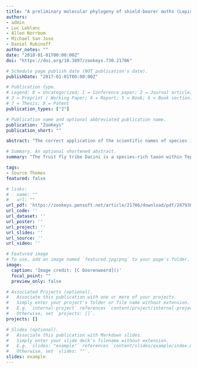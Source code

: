 ```yaml
---
title: "A preliminary molecular phylogeny of shield-bearer moths (Lepidoptera: Adeloidea: Heliozelidae) highlights rich undescribed diversity"
authors:
- admin
- Luc Leblanc
- Allen Norrbom
- Michael San Jose
- Daniel Rubinoff
author_notes: ""
date: "2018-01-01T00:00:00Z"
doi: "https://doi.org/10.3897/zookeys.730.21786"

# Schedule page publish date (NOT publication's date).
publishDate: "2017-01-01T00:00:00Z"

# Publication type.
# Legend: 0 = Uncategorized; 1 = Conference paper; 2 = Journal article;
# 3 = Preprint / Working Paper; 4 = Report; 5 = Book; 6 = Book section;
# 7 = Thesis; 8 = Patent
publication_types: ["2"]

# Publication name and optional abbreviated publication name.
publication: "ZooKeys"
publication_short: ""

abstract: "The correct application of the scientific names of species is neither easy nor trivial. Mistakes can lead to the wrong interpretation of research results or, when pest species are involved, inappropriate regulations and limits on trade, and possibly quarantine failures that permit the invasion of new pest species. Names are particularly challenging to manage when groups of organisms encompass a large number of species, when different workers employ different philosophical views, or when species are in a state of taxonomic flux. The fruit fly tribe Dacini is a species-rich taxon within Tephritidae and contains around a fifth of all known species in the family. About 10% of the 932 currently recognized species are pests of commercial fruits and vegetables, precipitating quarantines and trade embargos. Authoritative species lists consist largely of scattered regional treatments and outdated online resources. The checklist presented here is the first global overview of valid species names for the Dacini in almost two decades, and includes new lure records. By publishing this list both in paper and digitally, we aim to provide a resource for those studying fruit flies as well as researchers studying components of their impact on agriculture. The list is largely a consolidation of previous works, but following the results from recent phylogenetic work, we transfer one subgenus and eight species to different genera: members of the Bactrocera subgenus Javadacus Hardy, considered to belong to the Zeugodacus group of subgenera, are transferred to genus Zeugodacus; Bactrocera pseudocucurbitae White, 1999, stat. rev., is transferred back to Bactrocera from Zeugodacus; Zeugodacus arisanicus Shiraki, 1933, stat. rev., is transferred back to Zeugodacus from Bactrocera; and Z. brevipunctatus (David & Hancock, 2017), comb. n.; Z. javanensis (Perkins, 1938), comb. n.; Z. montanus (Hardy, 1983), comb. n.; Z. papuaensis (Malloch, 1939), comb. n.; Z. scutellarius (Bezzi, 1916), comb. n.; Z. semisurstyli (Drew & Romig, 2013), comb. n.; and Z. trilineatus (Hardy, 1955), comb. n. are transferred from Bactrocera to Zeugodacus."

# Summary. An optional shortened abstract.
summary: "The fruit fly tribe Dacini is a species-rich taxon within Tephritidae and contains around a fifth of all known species in the family. The checklist presented here is the first global overview of valid species names for the Dacini in almost two decades, and includes new lure records."

tags:
- Source Themes
featured: false

# links:
# - name: ""
#   url: ""
url_pdf: 'https://zookeys.pensoft.net/article/21786/download/pdf/287930'
url_code: ''
url_dataset: ''
url_poster: ''
url_project: ''
url_slides: ''
url_source: ''
url_video: ''

# Featured image
# To use, add an image named `featured.jpg/png` to your page's folder. 
image:
  caption: 'Image credit: [C Doorenweerd]()'
  focal_point: ""
  preview_only: false

# Associated Projects (optional).
#   Associate this publication with one or more of your projects.
#   Simply enter your project's folder or file name without extension.
#   E.g. `internal-project` references `content/project/internal-project/index.md`.
#   Otherwise, set `projects: []`.
projects: []

# Slides (optional).
#   Associate this publication with Markdown slides.
#   Simply enter your slide deck's filename without extension.
#   E.g. `slides: "example"` references `content/slides/example/index.md`.
#   Otherwise, set `slides: ""`.
slides: example
---
```

